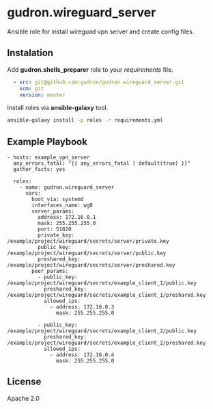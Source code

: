 gudron.wireguard_server
=======================

Ansible role for install wireguad vpn server and create config files. 

Instalation
-----------

Add **gudron.shells_preparer** role to your *requirements* file.

```yaml
  - src: git@github.com:gudron/gudron.wireguard_server.git
    scm: git
    version: master
```

Install roles via **ansible-galaxy** tool.

```bash
ansible-galaxy install -p roles -r requirements.yml
```

Example Playbook
----------------

    - hosts: example_vpn_server
      any_errors_fatal: "{{ any_errors_fatal | default(true) }}"
      gather_facts: yes

      roles:
        - name: gudron.wireguard_server
          vars: 
            boot_via: systemd
            interfaces_name: wg0
            server_params: 
              address: 172.16.0.1
              mask: 255.255.255.0
              port: 51820
              private_key: /example/project/wireguard/secrets/server/private.key
              public_key: /example/project/wireguard/secrets/server/public.key
              preshared_key: /example/project/wireguard/secrets/server/preshared.key
            peer_params: 
              - public_key: /example/project/wireguard/secrets/example_client_1/public.key
                preshared_key: /example/project/wireguard/secrets/example_client_1/preshared.key
                allowed_ips:
                  - address: 172.16.0.3
                    mask: 255.255.255.0

              - public_key: /example/project/wireguard/secrets/example_client_2/public.key
                preshared_key: /example/project/wireguard/secrets/example_client_2/preshared.key
                allowed_ips:
                  - address: 172.16.0.4
                    mask: 255.255.255.0

License
-------

Apache 2.0